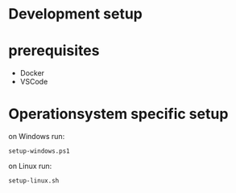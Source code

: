 # Development setup

# prerequisites

* Docker
* VSCode

# Operationsystem specific setup
on Windows run:
```
setup-windows.ps1
```

on Linux run:
```
setup-linux.sh
```